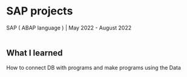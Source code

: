# SAP projects
SAP ( ABAP language )  |  May 2022 - August 2022 <br/><br/>

## What I learned
How to connect DB with programs and make programs using the Data<br/>
